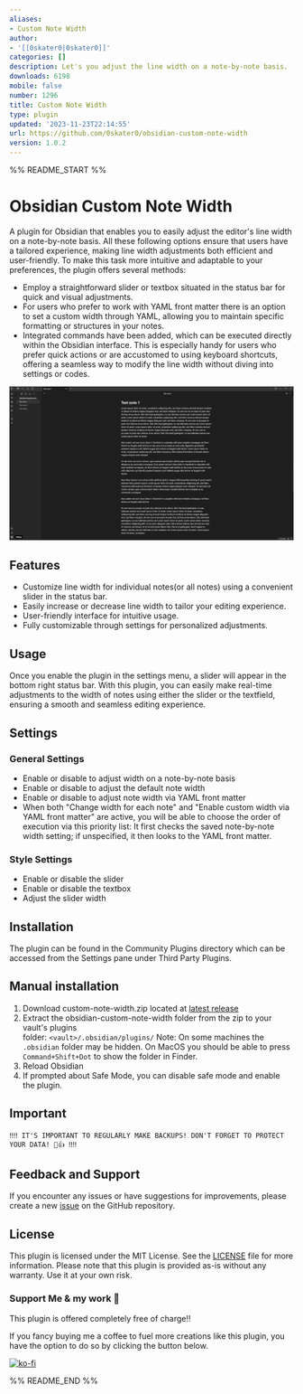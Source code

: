 ```yaml
---
aliases:
- Custom Note Width
author:
- '[[0skater0|0skater0]]'
categories: []
description: Let's you adjust the line width on a note-by-note basis.
downloads: 6198
mobile: false
number: 1296
title: Custom Note Width
type: plugin
updated: '2023-11-23T22:14:55'
url: https://github.com/0skater0/obsidian-custom-note-width
version: 1.0.2
---
```


%% README_START %%

# Obsidian Custom Note Width

A plugin for Obsidian that enables you to easily adjust the editor's line width on a note-by-note basis.
All these following options ensure that users have a tailored experience, making line width adjustments both efficient and user-friendly.
To make this task more intuitive and adaptable to your preferences, the plugin offers several methods:

- Employ a straightforward slider or textbox situated in the status bar for quick and visual adjustments.
- For users who prefer to work with YAML front matter there is an option to set a custom width through YAML, allowing you to maintain specific formatting or structures in your notes.
- Integrated commands have been added, which can be executed directly within the Obsidian interface. This is especially handy for users who prefer quick actions or are accustomed to using keyboard shortcuts, offering a seamless way to modify the line width without diving into settings or codes.

![Demo GIF](https://raw.githubusercontent.com/0skater0/obsidian-custom-note-width/HEAD//images/demo.gif)

## Features

- Customize line width for individual notes(or all notes) using a convenient slider in the status bar.
- Easily increase or decrease line width to tailor your editing experience.
- User-friendly interface for intuitive usage.
- Fully customizable through settings for personalized adjustments.

## Usage

Once you enable the plugin in the settings menu, a slider will appear in the bottom right status bar.
With this plugin, you can easily make real-time adjustments to the width of notes using either the slider or the textfield, ensuring a smooth and seamless editing experience.

## Settings

### General Settings

- Enable or disable to adjust width on a note-by-note basis
- Enable or disable to adjust the default note width
- Enable or disable to adjust note width via YAML front matter
- When both "Change width for each note" and "Enable custom width via YAML front matter" are active, you will be able to choose the order of execution via this priority list:
     It first checks the saved note-by-note width setting; if unspecified, it then looks to the YAML front matter.

### Style Settings

- Enable or disable the slider
- Enable or disable the textbox
- Adjust the slider width

## Installation

The plugin can be found in the Community Plugins directory which can be accessed from the Settings pane under Third Party Plugins.

## Manual installation

1. Download custom-note-width.zip located at [latest release](https://github.com/0skater0/obsidian-custom-note-width/releases)
2. Extract the obsidian-custom-note-width folder from the zip to your vault's plugins <br> folder: `<vault>/.obsidian/plugins/`  Note: On some machines the `.obsidian` folder may be hidden. On MacOS you should be able to press `Command+Shift+Dot` to show the folder in Finder.
3. Reload Obsidian
4. If prompted about Safe Mode, you can disable safe mode and enable the plugin.

## Important

    ‼️‼️ IT'S IMPORTANT TO REGULARLY MAKE BACKUPS! DON'T FORGET TO PROTECT YOUR DATA! 🥹👍 ‼️‼️

## Feedback and Support

If you encounter any issues or have suggestions for improvements, please create a new [issue](https://github.com/0skater0/obsidian-custom-note-width/issues) on the GitHub repository.

## License

This plugin is licensed under the MIT License. See the [LICENSE](LICENSE) file for more information.
Please note that this plugin is provided as-is without any warranty. Use it at your own risk.

### Support Me & my work 🙏

This plugin is offered completely free of charge‼️

If you fancy buying me a coffee to fuel more creations like this plugin, you have the option to do so by clicking the button below.

[![ko-fi](https://ko-fi.com/img/githubbutton_sm.svg)](https://ko-fi.com/P5P7NLC40)


%% README_END %%